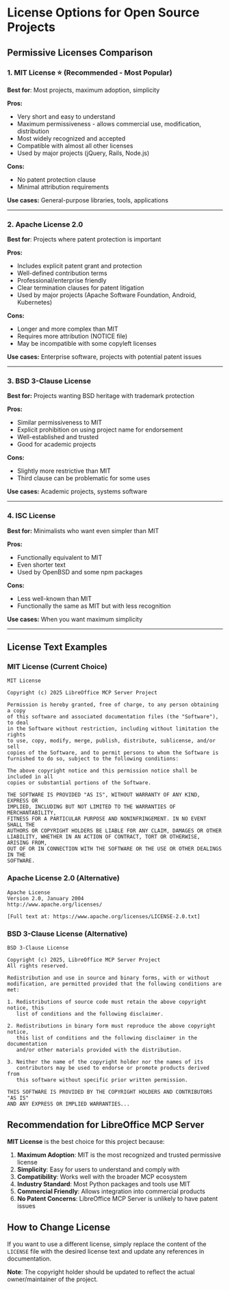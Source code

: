 # License Options for Open Source Projects

## Permissive Licenses Comparison

### 1. MIT License ⭐ (Recommended - Most Popular)
**Best for**: Most projects, maximum adoption, simplicity

**Pros:**
- Very short and easy to understand
- Maximum permissiveness - allows commercial use, modification, distribution
- Most widely recognized and accepted
- Compatible with almost all other licenses
- Used by major projects (jQuery, Rails, Node.js)

**Cons:**
- No patent protection clause
- Minimal attribution requirements

**Use cases:** General-purpose libraries, tools, applications

---

### 2. Apache License 2.0
**Best for**: Projects where patent protection is important

**Pros:**
- Includes explicit patent grant and protection
- Well-defined contribution terms
- Professional/enterprise friendly
- Clear termination clauses for patent litigation
- Used by major projects (Apache Software Foundation, Android, Kubernetes)

**Cons:**
- Longer and more complex than MIT
- Requires more attribution (NOTICE file)
- May be incompatible with some copyleft licenses

**Use cases:** Enterprise software, projects with potential patent issues

---

### 3. BSD 3-Clause License
**Best for:** Projects wanting BSD heritage with trademark protection

**Pros:**
- Similar permissiveness to MIT
- Explicit prohibition on using project name for endorsement
- Well-established and trusted
- Good for academic projects

**Cons:**
- Slightly more restrictive than MIT
- Third clause can be problematic for some uses

**Use cases:** Academic projects, systems software

---

### 4. ISC License
**Best for:** Minimalists who want even simpler than MIT

**Pros:**
- Functionally equivalent to MIT
- Even shorter text
- Used by OpenBSD and some npm packages

**Cons:**
- Less well-known than MIT
- Functionally the same as MIT but with less recognition

**Use cases:** When you want maximum simplicity

---

## License Text Examples

### MIT License (Current Choice)
```
MIT License

Copyright (c) 2025 LibreOffice MCP Server Project

Permission is hereby granted, free of charge, to any person obtaining a copy
of this software and associated documentation files (the "Software"), to deal
in the Software without restriction, including without limitation the rights
to use, copy, modify, merge, publish, distribute, sublicense, and/or sell
copies of the Software, and to permit persons to whom the Software is
furnished to do so, subject to the following conditions:

The above copyright notice and this permission notice shall be included in all
copies or substantial portions of the Software.

THE SOFTWARE IS PROVIDED "AS IS", WITHOUT WARRANTY OF ANY KIND, EXPRESS OR
IMPLIED, INCLUDING BUT NOT LIMITED TO THE WARRANTIES OF MERCHANTABILITY,
FITNESS FOR A PARTICULAR PURPOSE AND NONINFRINGEMENT. IN NO EVENT SHALL THE
AUTHORS OR COPYRIGHT HOLDERS BE LIABLE FOR ANY CLAIM, DAMAGES OR OTHER
LIABILITY, WHETHER IN AN ACTION OF CONTRACT, TORT OR OTHERWISE, ARISING FROM,
OUT OF OR IN CONNECTION WITH THE SOFTWARE OR THE USE OR OTHER DEALINGS IN THE
SOFTWARE.
```

### Apache License 2.0 (Alternative)
```
Apache License
Version 2.0, January 2004
http://www.apache.org/licenses/

[Full text at: https://www.apache.org/licenses/LICENSE-2.0.txt]
```

### BSD 3-Clause License (Alternative)
```
BSD 3-Clause License

Copyright (c) 2025, LibreOffice MCP Server Project
All rights reserved.

Redistribution and use in source and binary forms, with or without
modification, are permitted provided that the following conditions are met:

1. Redistributions of source code must retain the above copyright notice, this
   list of conditions and the following disclaimer.

2. Redistributions in binary form must reproduce the above copyright notice,
   this list of conditions and the following disclaimer in the documentation
   and/or other materials provided with the distribution.

3. Neither the name of the copyright holder nor the names of its
   contributors may be used to endorse or promote products derived from
   this software without specific prior written permission.

THIS SOFTWARE IS PROVIDED BY THE COPYRIGHT HOLDERS AND CONTRIBUTORS "AS IS"
AND ANY EXPRESS OR IMPLIED WARRANTIES...
```

## Recommendation for LibreOffice MCP Server

**MIT License** is the best choice for this project because:

1. **Maximum Adoption**: MIT is the most recognized and trusted permissive license
2. **Simplicity**: Easy for users to understand and comply with
3. **Compatibility**: Works well with the broader MCP ecosystem
4. **Industry Standard**: Most Python packages and tools use MIT
5. **Commercial Friendly**: Allows integration into commercial products
6. **No Patent Concerns**: LibreOffice MCP Server is unlikely to have patent issues

## How to Change License

If you want to use a different license, simply replace the content of the `LICENSE` file with the desired license text and update any references in documentation.

**Note**: The copyright holder should be updated to reflect the actual owner/maintainer of the project.
